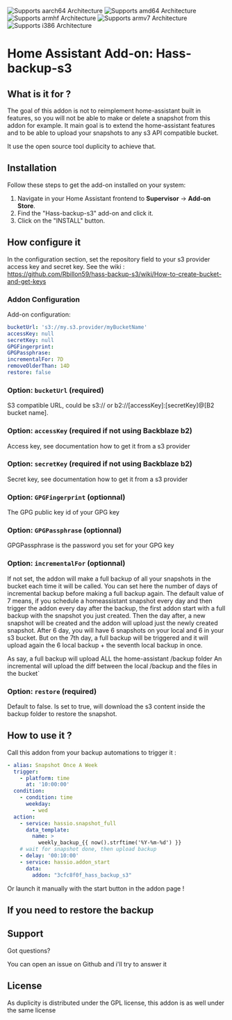 ![Supports aarch64 Architecture][aarch64-shield] ![Supports amd64 Architecture][amd64-shield] ![Supports armhf Architecture][armhf-shield] ![Supports armv7 Architecture][armv7-shield] ![Supports i386 Architecture][i386-shield]

[aarch64-shield]: https://img.shields.io/badge/aarch64-yes-green.svg
[amd64-shield]: https://img.shields.io/badge/amd64-yes-green.svg
[armhf-shield]: https://img.shields.io/badge/armhf-yes-green.svg
[armv7-shield]: https://img.shields.io/badge/armv7-yes-green.svg
[i386-shield]: https://img.shields.io/badge/i386-yes-green.svg

# Home Assistant Add-on: Hass-backup-s3



## What is it for ?

The goal of this addon is not to reimplement home-assistant built in features, so you will not be able to make or delete a snapshot from this addon for example. It main goal is to extend the home-assistant features and to be able to upload your snapshots to any s3 API compatible bucket.

It use the open source tool duplicity to achieve that.



## Installation

Follow these steps to get the add-on installed on your system:

1. Navigate in your Home Assistant frontend to **Supervisor** -> **Add-on Store**.
2. Find the "Hass-backup-s3" add-on and click it.
3. Click on the "INSTALL" button.

## How configure it

In the configuration section, set the repository field to your s3 provider access key and secret key.
See the wiki : https://github.com/Rbillon59/hass-backup-s3/wiki/How-to-create-bucket-and-get-keys

### Addon Configuration

Add-on configuration:

```yaml
bucketUrl: 's3://my.s3.provider/myBucketName'
accessKey: null
secretKey: null
GPGFingerprint: 
GPGPassphrase:
incrementalFor: 7D
removeOlderThan: 14D
restore: false
```

### Option: `bucketUrl` (required)

S3 compatible URL, could be s3:// or b2://[accessKey]:[secretKey]@[B2 bucket name].

### Option: `accessKey` (required if not using Backblaze b2)

Access key, see documentation how to get it from a s3 provider

### Option: `secretKey` (required if not using Backblaze b2)

Secret key, see documentation how to get it from a s3 provider

### Option: `GPGFingerprint` (optionnal)

The GPG public key id of your GPG key

### Option: `GPGPassphrase` (optionnal)

GPGPassphrase is the password you set for your GPG key

### Option: `incrementalFor` (optionnal)

If not set, the addon will make a full backup of all your snapshots in the bucket each time it will be called.
You can set here the number of days of incremental backup before making a full backup again. The default value of 7 means, if you schedule a homeassistant snapshot every day and then trigger the addon every day after the backup, the first addon start with a full backup with the snapshot you just created. Then the day after, a new snapshot will be created and the addon will upload just the newly created snapshot. After 6 day, you will have 6 snapshots on your local and 6 in your s3 bucket. But on the 7th day, a full backup will be triggered and it will upload again the 6 local backup + the seventh local backup in once.

As say, a full backup will upload ALL the home-assistant /backup folder
An incremental will upload the diff between the local /backup and the files in the bucket`

### Option: `restore` (required)

Default to false. Is set to true, will download the s3 content inside the backup folder to restore the snapshot.

## How to use it ?

Call this addon from your backup automations to trigger it :

```yaml
- alias: Snapshot Once A Week
  trigger:
    - platform: time
      at: '10:00:00'
  condition:
    - condition: time
      weekday:
        - wed
  action:
    - service: hassio.snapshot_full
      data_template:
        name: >
          weekly_backup_{{ now().strftime('%Y-%m-%d') }}
    # wait for snapshot done, then upload backup
    - delay: '00:10:00'
    - service: hassio.addon_start
      data:
        addon: "3cfc8f0f_hass_backup_s3"
```

Or launch it manually with the start button in the addon page !

## If you need to restore the backup



## Support

Got questions?

You can open an issue on Github and i'll try to answer it

[repository]: https://github.com/Rbillon59/hass-backup-s3

## License

As duplicity is distributed under the GPL license, this addon is as well under the same license
